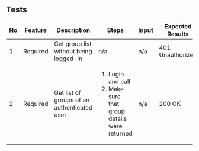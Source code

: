 ## Tests
| No  | Feature  | Description                                 | Steps                                                                               | Input | Expected Results |
| --- | -------- | ------------------------------------------- | ----------------------------------------------------------------------------------- | ----- | ---------------- |
| 1   | Required | Get group list without being logged-in      | n/a                                                                                 | n/a   | 401 Unauthorized |
| 2   | Required | Get list of groups of an authenticated user | <ol><li>Login and call</li><li>Make sure that group details were returned</li></ol> | n/a   | 200 OK           |